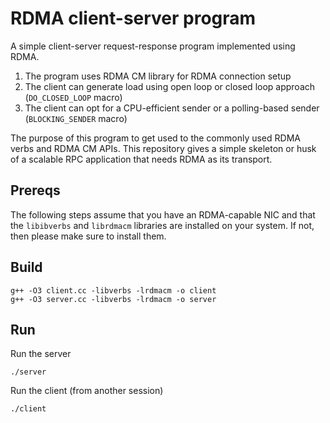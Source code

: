 # RDMA client-server program

A simple client-server request-response program implemented using RDMA.

1. The program uses RDMA CM library for RDMA connection setup
2. The client can generate load using open loop or closed loop approach (`DO_CLOSED_LOOP` macro)
3. The client can opt for a CPU-efficient sender or a polling-based sender (`BLOCKING_SENDER` macro)

The purpose of this program to get used to the commonly used RDMA verbs and RDMA CM
APIs. This repository gives a simple skeleton or husk of a scalable RPC application that
needs RDMA as its transport.

## Prereqs

The following steps assume that you have an RDMA-capable NIC and that the `libibverbs`
and `librdmacm` libraries are installed on your system. If not, then please make sure
to install them.

## Build

```
g++ -O3 client.cc -libverbs -lrdmacm -o client
g++ -O3 server.cc -libverbs -lrdmacm -o server
```

## Run

Run the server
```
./server
```

Run the client (from another session)
```
./client
```